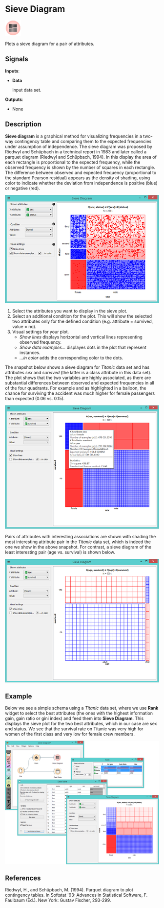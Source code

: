 Sieve Diagram
=============

![image](icons/sieve-diagram.png)

Plots a sieve diagram for a pair of attributes.

Signals
-------

**Inputs**:

- **Data**

  Input data set.

**Outputs**:

- None

Description
-----------

**Sieve diagram** is a graphical method for visualizing frequencies in
a two-way contingency table and comparing them to the expected
frequencies under assumption of independence. The sieve diagram was
proposed by Riedwyl and Schüpbach in a technical report in 1983 and
later called a parquet diagram (Riedwyl and Schüpbach, 1994). In this display the
area of each rectangle is proportional to the expected frequency, while the
observed frequency is shown by the number of squares in each rectangle.
The difference between observed and expected frequency (proportional to
the standard Pearson residual) appears as the density of shading, using
color to indicate whether the deviation from independence is positive
(blue) or negative (red).

![image](images/SieveDiagram-stamped.png)

1. Select the attributes you want to display in the sieve plot.
2. Select an additional condition for the plot. This will show the selected two attributes only for the defined condition (e.g. attribute = survived, value = no).
3. Visual settings for your plot.
    - *Show lines* displays horizontal and vertical lines representing observed frequency.
    - *Show data examples...* displayes dots in the plot that represent instances.
    - *...in color* adds the corresponding color to the dots.

The snapshot below shows a sieve diagram for *Titanic* data set and has
attributes *sex* and *survived* (the latter is a class attribute in
this data set). The plot shows that the two variables are highly
associated, as there are substantial differences between observed and
expected frequencies in all of the four quadrants. For example and as
highlighted in a balloon, the chance for surviving the accident was much higher
for female passengers than expected (0.06 vs. 0.15).

![image](images/SieveDiagram-Titanic.png)

Pairs of attributes with interesting associations are shown with shading 
the most interesting attribute pair in the *Titanic* data set, which is
indeed the one we show in the above snapshot. For contrast, a sieve
diagram of the least interesting pair (age vs. survival) is shown below.

![image](images/SieveDiagram-Titanic-age-survived.png)

Example
-------

Below we see a simple schema using a *Titanic* data set, where we use **Rank** widget to select the best attributes 
(the ones with the highest information gain, gain ratio or gini index) and feed them into **Sieve Diagram**. This
displays the sieve plot for the two best attributes, which in our case are sex and status. We see that the survival rate
on Titanic was very high for women of the first class and very low for female crew members. 

![image](images/SieveDiagram-Example.png)

References
----------

Riedwyl, H., and Schüpbach, M. (1994). Parquet diagram to plot contingency tables. In Softstat '93: Advances in Statistical Software, F. Faulbaum (Ed.). New York: Gustav Fischer, 293-299.
